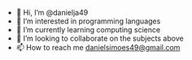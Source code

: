 - 👋 Hi, I’m @danielja49
- 👀 I’m interested in programming languages
- 🌱 I’m currently learning computing science
- 💞️ I’m looking to collaborate on the subjects above
- 📫 How to reach me danielsimoes49@gmail.com

<!---
danielja49/danielja49 is a ✨ special ✨ repository because its `README.md` (this file) appears on your GitHub profile.
You can click the Preview link to take a look at your changes.
--->
